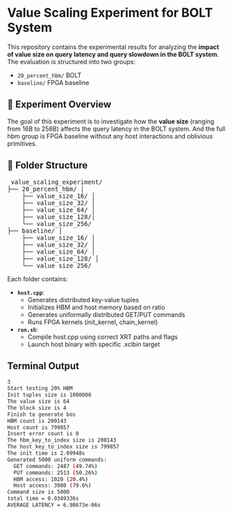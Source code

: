 # Value Scaling Experiment for BOLT System

This repository contains the experimental results for analyzing the **impact of value size on query latency and query slowdown in the BOLT system**. The evaluation is structured into two groups:

- `20_percent_hbm/` BOLT
- `baseline/` FPGA baseline

## 🧪 Experiment Overview

The goal of this experiment is to investigate how the **value size** (ranging from 16B to 256B) affects the query latency in the BOLT system. And the full hbm group is FPGA baseline without any host interactions and oblivious primitives. 

## 📁 Folder Structure

<pre> value_scaling_experiment/ 
├── 20_percent_hbm/ │ 
    ├── value_size_16/ │ 
    ├── value_size_32/ │ 
    ├── value_size_64/ │ 
    ├── value_size_128/│ 
    └── value_size_256/ 
├── baseline/ │ 
    ├── value_size_16/ │ 
    ├── value_size_32/ │ 
    ├── value_size_64/ │ 
    ├── value_size_128/ │ 
    └── value_size_256/ </pre>



Each folder contains:

- **`host.cpp`**:  
  - Generates distributed key-value tuples
  - Initializes HBM and host memory based on ratio
  - Generates uniformally distributed GET/PUT commands
  - Runs FPGA kernels (init_kernel, chain_kernel)
- **`run.sh`**:  
  - Compile host.cpp using correct XRT paths and flags
  - Launch host binary with specific .xclbin target


## Terminal Output
```bash
3
Start testing 20% HBM
Init tuples size is 1000000
The value size is 64
The block size is 4
Finish to generate bos
HBM count is 200143
Host count is 799857
Insert error count is 0
The hbm_key_to_index size is 200143
The host_key_to_index size is 799857
The init time is 2.09948s
Generated 5000 uniform commands:
  GET commands: 2487 (49.74%)
  PUT commands: 2513 (50.26%)
  HBM access: 1020 (20.4%)
  Host access: 3980 (79.6%)
Command size is 5000
total time = 0.0349336s
AVERAGE LATENCY = 6.98673e-06s
```